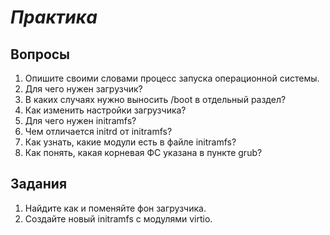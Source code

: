 # *Практика*

## Вопросы

1. Опишите своими словами процесс запуска операционной системы.
2. Для чего нужен загрузчик?
3. В каких случаях нужно выносить /boot в отдельный раздел?
4. Как изменить настройки загрузчика?
5. Для чего нужен initramfs?
6. Чем отличается initrd от initramfs?
7. Как узнать, какие модули есть в файле initramfs?
8. Как понять, какая корневая ФС указана в пункте grub?

## Задания

1. Найдите как и поменяйте фон загрузчика.
2. Создайте новый initramfs с модулями virtio.